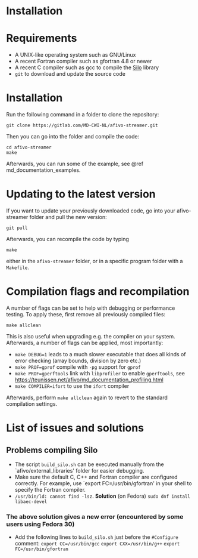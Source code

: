 # Installation

# Requirements

* A UNIX-like operating system such as GNU/Linux
* A recent Fortran compiler such as gfortran 4.8 or newer
* A recent C compiler such as gcc to compile the [Silo](https://wci.llnl.gov/simulation/computer-codes/silo) library
* `git` to download and update the source code

# Installation

Run the following command in a folder to clone the repository:

    git clone https://gitlab.com/MD-CWI-NL/afivo-streamer.git

Then you can go into the folder and compile the code:

    cd afivo-streamer
    make

Afterwards, you can run some of the example, see @ref md_documentation_examples.

# Updating to the latest version

If you want to update your previously downloaded code, go into your afivo-streamer folder and pull the new version:

    git pull

Afterwards, you can recompile the code by typing

    make

either in the `afivo-streamer` folder, or in a specific program folder with a `Makefile`.

# Compilation flags and recompilation

A number of flags can be set to help with debugging or performance testing. To apply these, first remove all previously compiled files:

    make allclean

This is also useful when upgrading e.g. the compiler on your system. Afterwards, a number of flags can be applied, most importantly:

* `make DEBUG=1` leads to a much slower executable that does all kinds of error checking (array bounds, division by zero etc.)
* `make PROF=gprof` compile with `-pg` support for `gprof`
* `make PROF=gperftools` link with `libprofiler` to enable `gperftools`, see https://teunissen.net/afivo/md_documentation_profiling.html
* `make COMPILER=ifort` to use the `ifort` compiler

Afterwards, perform `make allclean` again to revert to the standard compilation settings.

# List of issues and solutions

## Problems compiling Silo

* The script `build_silo.sh` can be executed manually from the `afivo/external_libraries' folder for easier debugging. 
* Make sure the default C, C++ and Fortran compiler are configured correctly. For example, use `export FC=/usr/bin/gfortran' in your shell to specify the Fortran compiler.
* `/usr/bin/ld: cannot find -lsz`. **Solution** (on Fedora) `sudo dnf install libaec-devel`

### The above solution gives a new error (encountered by some users using Fedora 30)

* Add the following lines to `build_silo.sh` just before the `#Configure` comment:
    `export CC=/usr/bin/gcc`
    `export CXX=/usr/bin/g++`
    `export FC=/usr/bin/gfortran`
    
